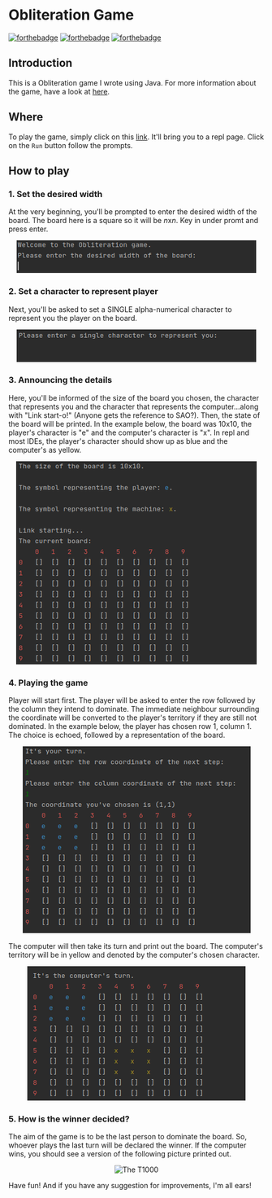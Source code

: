 # Obliteration Game
[![forthebadge](https://forthebadge.com/images/badges/made-with-java.svg)](https://forthebadge.com)
[![forthebadge](https://forthebadge.com/images/badges/powered-by-coffee.svg)](https://forthebadge.com)
[![forthebadge](https://forthebadge.com/images/badges/built-with-love.svg)](https://forthebadge.com)

## Introduction
This is a Obliteration game I wrote using Java. For more information about the game, have a look at [here](http://www.papg.com/show?2XMX). 

## Where
To play the game, simply click on this [link](). It'll bring you to a repl page. Click on the `Run` button follow the prompts.

## How to play
### 1. Set the desired width
At the very beginning, you'll be prompted to enter the desired width of the board. The board here is a square so it will be *n*x*n*. Key in under promt and press enter.

<p align="center">
    <img src="https://github.com/hannz88/Obliteration_Game_Java/blob/main/Images/Desired_width.png" alt="Desired width of board">
</p>

### 2. Set a character to represent player
Next, you'll be asked to set a SINGLE alpha-numerical character to represent you the player on the board.

<p align="center">
    <img src="https://github.com/hannz88/Obliteration_Game_Java/blob/main/Images/represent.png" alt="Key in characters to represent players">
</p>

### 3. Announcing the details
Here, you'll be informed of the size of the board you chosen, the character that represents you and the character that represents the computer...along with "Link start-o!" (Anyone gets the reference to SAO?). Then, the state of the board will be printed. In the example below, the board was 10x10, the player's character is "e" and the computer's character is "x". In repl and most IDEs, the player's character should show up as blue and the computer's as yellow.

<p align="center">
    <img src="https://github.com/hannz88/Obliteration_Game_Java/blob/main/Images/Announcing_details.png" alt="Announcing the details of the game">
</p>

### 4. Playing the game
Player will start first. The player will be asked to enter the row followed by the column they intend to dominate. The immediate neighbour surrounding the coordinate will be converted to the player's territory if they are still not dominated. In the example below, the player has chosen row 1, column 1. The choice is echoed, followed by a representation of the board.

<p align="center">
    <img src="https://github.com/hannz88/Obliteration_Game_Java/blob/main/Images/Entering_coordinates.png" alt="Entering coordinates">
</p>

The computer will then take its turn and print out the board. The computer's territory will be in yellow and denoted by the computer's chosen character.

<p align="center">
    <img src="https://github.com/hannz88/Obliteration_Game_Java/blob/main/Images/Computer_game.png" alt="The board after the computer make a decision">
</p>

### 5. How is the winner decided?
The aim of the game is to be the last person to dominate the board. So, whoever plays the last turn will be declared the winner. If the computer wins, you should see a version of the following picture printed out.

<p align="center">
    <img src="https://github.com/hannz88/Obliteration_Game_Java/blob/main/Images/astalavista.png" alt="The T1000">
</p>

Have fun! And if you have any suggestion for improvements, I'm all ears!
